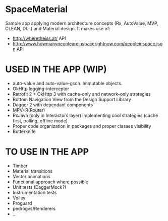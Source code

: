 # SpaceMaterial
Sample app applying modern architecture concepts (Rx, AutoValue, MVP, CLEAN, DI...) and Material design. It makes use of:
- http://wheretheiss.at/ API
- http://www.howmanypeopleareinspacerightnow.com/peopleinspace.json API

# USED IN THE APP (WIP)
- auto-value and auto-value-gson. Immutable objects.
- OkHttp logging-interceptor
- Retrofit 2 + OkHttp 3 with cache-only and network-only strategies
- Bottom Navigation View from the Design Support Library
- Dagger 2 with dependant components
- MPV+R(Router)
- RxJava (only in Interactors layer) implementing cool strategies (cache first, polling, offline mode)
- Proper code organization in packages and proper classes visibility
- Butterknife

# TO USE IN THE APP
- Timber
- Material transitions
- Vector animations
- Functional approach where possible
- Unit tests (DaggerMock?)
- Instrumentation tests
- Volley
- Proguard
- pedrogvs/Renderers
- ...
